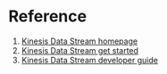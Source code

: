 # Reference
1. [Kinesis Data Stream homepage](https://aws.amazon.com/kinesis/data-streams/?nc=sn&loc=2&dn=2)
1. [Kinesis Data Stream get started](https://aws.amazon.com/kinesis/data-streams/getting-started/?nc=sn&loc=3)
1. [Kinesis Data Stream developer guide](https://docs.aws.amazon.com/streams/latest/dev/introduction.html)
